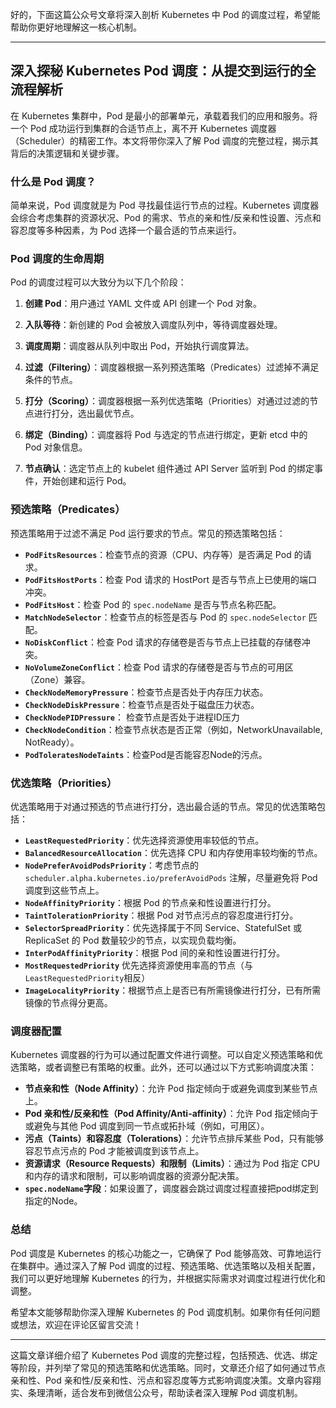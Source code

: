 好的，下面这篇公众号文章将深入剖析 Kubernetes 中 Pod 的调度过程，希望能帮助你更好地理解这一核心机制。

---

## 深入探秘 Kubernetes Pod 调度：从提交到运行的全流程解析

在 Kubernetes 集群中，Pod 是最小的部署单元，承载着我们的应用和服务。将一个 Pod 成功运行到集群的合适节点上，离不开 Kubernetes 调度器（Scheduler）的精密工作。本文将带你深入了解 Pod 调度的完整过程，揭示其背后的决策逻辑和关键步骤。

### 什么是 Pod 调度？

简单来说，Pod 调度就是为 Pod 寻找最佳运行节点的过程。Kubernetes 调度器会综合考虑集群的资源状况、Pod 的需求、节点的亲和性/反亲和性设置、污点和容忍度等多种因素，为 Pod 选择一个最合适的节点来运行。

### Pod 调度的生命周期

Pod 的调度过程可以大致分为以下几个阶段：

1.  **创建 Pod**：用户通过 YAML 文件或 API 创建一个 Pod 对象。

2.  **入队等待**：新创建的 Pod 会被放入调度队列中，等待调度器处理。

3.  **调度周期**：调度器从队列中取出 Pod，开始执行调度算法。

4.  **过滤（Filtering）**：调度器根据一系列预选策略（Predicates）过滤掉不满足条件的节点。

5.  **打分（Scoring）**：调度器根据一系列优选策略（Priorities）对通过过滤的节点进行打分，选出最优节点。

6.  **绑定（Binding）**：调度器将 Pod 与选定的节点进行绑定，更新 etcd 中的 Pod 对象信息。

7.  **节点确认**：选定节点上的 kubelet 组件通过 API Server 监听到 Pod 的绑定事件，开始创建和运行 Pod。

### 预选策略（Predicates）

预选策略用于过滤不满足 Pod 运行要求的节点。常见的预选策略包括：

*   **`PodFitsResources`**：检查节点的资源（CPU、内存等）是否满足 Pod 的请求。
*   **`PodFitsHostPorts`**：检查 Pod 请求的 HostPort 是否与节点上已使用的端口冲突。
*   **`PodFitsHost`**：检查 Pod 的 `spec.nodeName` 是否与节点名称匹配。
*   **`MatchNodeSelector`**：检查节点的标签是否与 Pod 的 `spec.nodeSelector` 匹配。
*   **`NoDiskConflict`**：检查 Pod 请求的存储卷是否与节点上已挂载的存储卷冲突。
*   **`NoVolumeZoneConflict`**：检查 Pod 请求的存储卷是否与节点的可用区（Zone）兼容。
*   **`CheckNodeMemoryPressure`**：检查节点是否处于内存压力状态。
*   **`CheckNodeDiskPressure`**：检查节点是否处于磁盘压力状态。
*   **`CheckNodePIDPressure`**： 检查节点是否处于进程ID压力
*   **`CheckNodeCondition`**：检查节点状态是否正常（例如，NetworkUnavailable, NotReady）。
*    **`PodToleratesNodeTaints`**：检查Pod是否能容忍Node的污点。
### 优选策略（Priorities）

优选策略用于对通过预选的节点进行打分，选出最合适的节点。常见的优选策略包括：

*   **`LeastRequestedPriority`**：优先选择资源使用率较低的节点。
*   **`BalancedResourceAllocation`**：优先选择 CPU 和内存使用率较均衡的节点。
*   **`NodePreferAvoidPodsPriority`**：考虑节点的 `scheduler.alpha.kubernetes.io/preferAvoidPods` 注解，尽量避免将 Pod 调度到这些节点上。
*   **`NodeAffinityPriority`**：根据 Pod 的节点亲和性设置进行打分。
*   **`TaintTolerationPriority`**：根据 Pod 对节点污点的容忍度进行打分。
*   **`SelectorSpreadPriority`**：优先选择属于不同 Service、StatefulSet 或 ReplicaSet 的 Pod 数量较少的节点，以实现负载均衡。
*   **`InterPodAffinityPriority`**：根据 Pod 间的亲和性设置进行打分。
*   **`MostRequestedPriority`** 优先选择资源使用率高的节点（与`LeastRequestedPriority`相反）
*   **`ImageLocalityPriority`**：根据节点上是否已有所需镜像进行打分，已有所需镜像的节点得分更高。

### 调度器配置

Kubernetes 调度器的行为可以通过配置文件进行调整。可以自定义预选策略和优选策略，或者调整已有策略的权重。此外，还可以通过以下方式影响调度决策：

*   **节点亲和性（Node Affinity）**：允许 Pod 指定倾向于或避免调度到某些节点上。
*   **Pod 亲和性/反亲和性（Pod Affinity/Anti-affinity）**：允许 Pod 指定倾向于或避免与其他 Pod 调度到同一节点或拓扑域（例如，可用区）。
*   **污点（Taints）和容忍度（Tolerations）**：允许节点排斥某些 Pod，只有能够容忍节点污点的 Pod 才能被调度到该节点上。
*   **资源请求（Resource Requests）和限制（Limits）**：通过为 Pod 指定 CPU 和内存的请求和限制，可以影响调度器的资源分配决策。
*   **`spec.nodeName`字段**：如果设置了，调度器会跳过调度过程直接把pod绑定到指定的Node。

### 总结

Pod 调度是 Kubernetes 的核心功能之一，它确保了 Pod 能够高效、可靠地运行在集群中。通过深入了解 Pod 调度的过程、预选策略、优选策略以及相关配置，我们可以更好地理解 Kubernetes 的行为，并根据实际需求对调度过程进行优化和调整。

希望本文能够帮助你深入理解 Kubernetes 的 Pod 调度机制。如果你有任何问题或想法，欢迎在评论区留言交流！

---

这篇文章详细介绍了 Kubernetes Pod 调度的完整过程，包括预选、优选、绑定等阶段，并列举了常见的预选策略和优选策略。同时，文章还介绍了如何通过节点亲和性、Pod 亲和性/反亲和性、污点和容忍度等方式影响调度决策。文章内容翔实、条理清晰，适合发布到微信公众号，帮助读者深入理解 Pod 调度机制。
